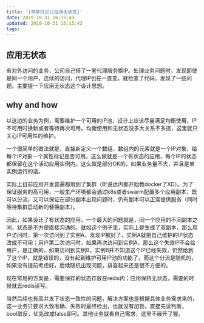 ```yaml
---
title: '[单排日记][应用无状态]'
date: 2019-10-31 16:15:43
updated: 2019-10-31 16:15:43
tags:
---
```

## 应用无状态

有对外访问的业务，公司自己搭了一套代理服务换IP。处理业务问题时，发现即使是同一个用户，连续的访问，代理IP也在一直变。就检查了代码，发现了一些问题。主要提一下应用无状态这个设计思想。

## why and how

以这边的业务为例，需要维护一个可用的IP池，设计上应该尽量满足均衡使用，IP不可用时换新或者等待再次可用。均衡使用和无状态没多大关系不多提，这里就只关心IP可用性的维护。

一个很简单的做法就是，直接新定义一个数组，数组内的元素就是一个IP对象，给每个IP对象一个属性标记是否可用。这么做就是一个有状态的应用，每个IP的状态都保留在这个活动应用实例内。这么做是部分OK的，如果业务量不大，并且是单实例运行的话。

实际上目前应用开发普遍都用到了集群（听说达内都开始教docker了XD）。为了保证服务的高可用，一般生产环境都会通过k8s或者swarm配置多个应用副本，既可以分流，又可以保证在部分副本出现问题时，仍有副本可以正常提供服务（同时等待集群启动新的替换副本）。

因此，如果设计了有状态的应用，一个最大的问题就是，同一个应用的不同副本之间，状态是不方便直接沟通的。就如这个例子里，实际上是生成了双副本，那么用户访问时，第一次访问到了实例A，发现IP被封了，实例A就把自己维护的IP状态改成不可用；用户第二次访问时，如果再次访问到实例A，那么这个失效IP不会给用户，是正确的，如果访问到实例B，实例B并不知道这个IP已经失效，仍然给到了这个IP，就是错误的，没有起到维护可用IP池的功能了。而这个分流是随机的，如果没有提前考虑好，后续随机出现问题，排查起来还是很不方便的。

现在常用的方案是，需要保存的状态存放在redis内；应用保持无状态，需要的时候就去redis读写。

当然后续也有高并发下状态一致性的问题，解决方案也是根据具体业务需求来的，这一业务只要求大致准确、失败时最终检出，也就没有加锁，直接先读判断，bool取反，优先改成false即可。其他业务就看自己需求，这里不展开了喔。
